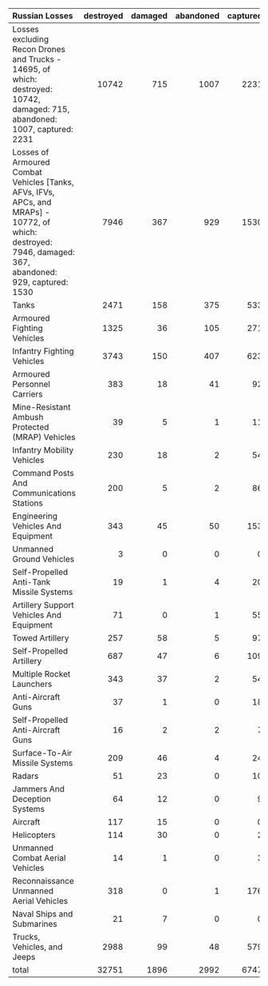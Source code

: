 | Russian Losses                                                                                                                                           |   destroyed |   damaged |   abandoned |   captured |   total |
|:---------------------------------------------------------------------------------------------------------------------------------------------------------|------------:|----------:|------------:|-----------:|--------:|
| Losses excluding Recon Drones and Trucks - 14695, of which: destroyed: 10742, damaged: 715, abandoned: 1007, captured: 2231                              |       10742 |       715 |        1007 |       2231 |   14695 |
| Losses of Armoured Combat Vehicles [Tanks, AFVs, IFVs, APCs, and MRAPs] - 10772, of which: destroyed: 7946, damaged: 367, abandoned: 929, captured: 1530 |        7946 |       367 |         929 |       1530 |   10772 |
| Tanks                                                                                                                                                    |        2471 |       158 |         375 |        533 |    3537 |
| Armoured Fighting Vehicles                                                                                                                               |        1325 |        36 |         105 |        271 |    1737 |
| Infantry Fighting Vehicles                                                                                                                               |        3743 |       150 |         407 |        623 |    4923 |
| Armoured Personnel Carriers                                                                                                                              |         383 |        18 |          41 |         92 |     534 |
| Mine-Resistant Ambush Protected  (MRAP) Vehicles                                                                                                         |          39 |         5 |           1 |         11 |      56 |
| Infantry Mobility Vehicles                                                                                                                               |         230 |        18 |           2 |         54 |     304 |
| Command Posts And Communications Stations                                                                                                                |         200 |         5 |           2 |         86 |     293 |
| Engineering Vehicles And Equipment                                                                                                                       |         343 |        45 |          50 |        153 |     591 |
| Unmanned Ground Vehicles                                                                                                                                 |           3 |         0 |           0 |          0 |       3 |
| Self-Propelled Anti-Tank Missile Systems                                                                                                                 |          19 |         1 |           4 |         20 |      44 |
| Artillery Support Vehicles And Equipment                                                                                                                 |          71 |         0 |           1 |         55 |     127 |
| Towed Artillery                                                                                                                                          |         257 |        58 |           5 |         97 |     417 |
| Self-Propelled Artillery                                                                                                                                 |         687 |        47 |           6 |        109 |     849 |
| Multiple Rocket Launchers                                                                                                                                |         343 |        37 |           2 |         54 |     436 |
| Anti-Aircraft Guns                                                                                                                                       |          37 |         1 |           0 |         18 |      56 |
| Self-Propelled Anti-Aircraft Guns                                                                                                                        |          16 |         2 |           2 |          7 |      27 |
| Surface-To-Air Missile Systems                                                                                                                           |         209 |        46 |           4 |         24 |     283 |
| Radars                                                                                                                                                   |          51 |        23 |           0 |         10 |      84 |
| Jammers And Deception Systems                                                                                                                            |          64 |        12 |           0 |          9 |      85 |
| Aircraft                                                                                                                                                 |         117 |        15 |           0 |          0 |     132 |
| Helicopters                                                                                                                                              |         114 |        30 |           0 |          2 |     146 |
| Unmanned Combat Aerial Vehicles                                                                                                                          |          14 |         1 |           0 |          3 |      18 |
| Reconnaissance Unmanned Aerial Vehicles                                                                                                                  |         318 |         0 |           1 |        176 |     495 |
| Naval Ships and Submarines                                                                                                                               |          21 |         7 |           0 |          0 |      28 |
| Trucks, Vehicles, and Jeeps                                                                                                                              |        2988 |        99 |          48 |        579 |    3714 |
| total                                                                                                                                                    |       32751 |      1896 |        2992 |       6747 |   44386 |